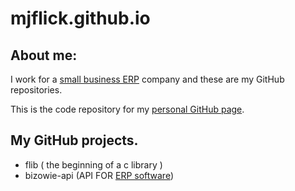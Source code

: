 mjflick.github.io
=================

## About me:

I work for a [small business ERP](http://bizowie.com/solutions/) company and these are my GitHub repositories.

This is the code repository for my [personal GitHub page](http://mjflick.github.io/).

## My GitHub projects.

 - flib ( the beginning of a c library )
 - bizowie-api (API FOR [ERP software](http://bizowie.com/))
